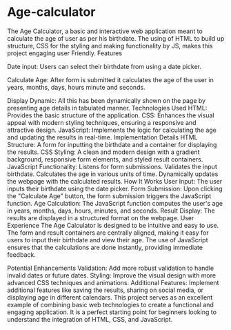 # Age-calculator
The Age Calculator, a basic and interactive web application meant to calculate the age of user as per his birthdate. The using of HTML to build up structure, CSS for the styling and making functionality by JS, makes this project engaging user Friendly.
Features

Date input: Users can select their birthdate from using a date picker.

Calculate Age: After form is submitted it calculates the age of the user in years, months, days, hours minute and seconds.

Display Dynamic: All this has been dynamically shown on the page by presenting age details in tabulated manner.
Technologies Used
HTML: Provides the basic structure of the application.
CSS: Enhances the visual appeal with modern styling techniques, ensuring a responsive and attractive design.
JavaScript: Implements the logic for calculating the age and updating the results in real-time.
Implementation Details
HTML Structure: A form for inputting the birthdate and a container for displaying the results.
CSS Styling: A clean and modern design with a gradient background, responsive form elements, and styled result containers.
JavaScript Functionality:
Listens for form submissions.
Validates the input birthdate.
Calculates the age in various units of time.
Dynamically updates the webpage with the calculated results.
How It Works
User Input: The user inputs their birthdate using the date picker.
Form Submission: Upon clicking the "Calculate Age" button, the form submission triggers the JavaScript function.
Age Calculation: The JavaScript function computes the user's age in years, months, days, hours, minutes, and seconds.
Result Display: The results are displayed in a structured format on the webpage.
User Experience
The Age Calculator is designed to be intuitive and easy to use. The form and result containers are centrally aligned, making it easy for users to input their birthdate and view their age. The use of JavaScript ensures that the calculations are done instantly, providing immediate feedback.

Potential Enhancements
Validation: Add more robust validation to handle invalid dates or future dates.
Styling: Improve the visual design with more advanced CSS techniques and animations.
Additional Features: Implement additional features like saving the results, sharing on social media, or displaying age in different calendars.
This project serves as an excellent example of combining basic web technologies to create a functional and engaging application. It is a perfect starting point for beginners looking to understand the integration of HTML, CSS, and JavaScript.






